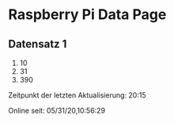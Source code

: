 
# Raspberry Pi Data Page
## Datensatz 1
1. 10
2. 31
3. 390

Zeitpunkt der letzten Aktualisierung: 20:15

Online seit: 05/31/20,10:56:29
    